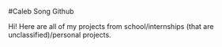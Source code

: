#Caleb Song Github

Hi! Here are all of my projects from school/internships (that are unclassified)/personal projects.
